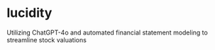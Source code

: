 # lucidity
Utilizing ChatGPT-4o and automated financial statement modeling to streamline stock valuations
